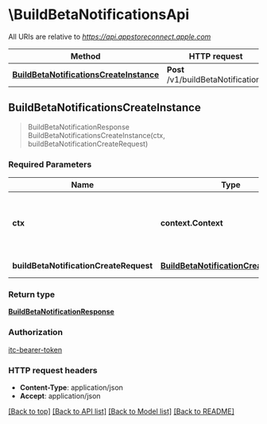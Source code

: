 # \BuildBetaNotificationsApi

All URIs are relative to *https://api.appstoreconnect.apple.com*

Method | HTTP request | Description
------------- | ------------- | -------------
[**BuildBetaNotificationsCreateInstance**](BuildBetaNotificationsApi.md#BuildBetaNotificationsCreateInstance) | **Post** /v1/buildBetaNotifications | 



## BuildBetaNotificationsCreateInstance

> BuildBetaNotificationResponse BuildBetaNotificationsCreateInstance(ctx, buildBetaNotificationCreateRequest)



### Required Parameters


Name | Type | Description  | Notes
------------- | ------------- | ------------- | -------------
**ctx** | **context.Context** | context for authentication, logging, cancellation, deadlines, tracing, etc.
**buildBetaNotificationCreateRequest** | [**BuildBetaNotificationCreateRequest**](BuildBetaNotificationCreateRequest.md)| BuildBetaNotification representation | 

### Return type

[**BuildBetaNotificationResponse**](BuildBetaNotificationResponse.md)

### Authorization

[itc-bearer-token](../README.md#itc-bearer-token)

### HTTP request headers

- **Content-Type**: application/json
- **Accept**: application/json

[[Back to top]](#) [[Back to API list]](../README.md#documentation-for-api-endpoints)
[[Back to Model list]](../README.md#documentation-for-models)
[[Back to README]](../README.md)

